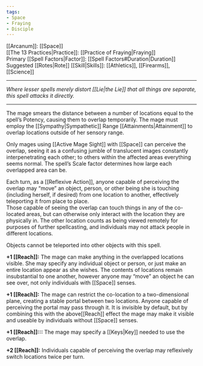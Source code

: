```yaml
---
tags:
- Space
- Fraying
- Disciple
---
```


[[Arcanum]]: [[Space]]\
[[The 13 Practices|Practice]]: [[Practice of Fraying|Fraying]]\
Primary [[Spell Factors|Factor]]: [[Spell Factors#Duration|Duration]]\
Suggested [[Rotes|Rote]] [[Skill|Skills]]: [[Athletics]], [[Firearms]], [[Science]]

---

_Where lesser spells merely distort [[Lie|the Lie]] that all things are separate, this spell attacks it directly._

---

The mage smears the distance between a number of locations equal to the spell’s Potency, causing them to overlap temporarily. The mage must employ the [[Sympathy|Sympathetic]] Range [[Attainments|Attainment]] to overlap locations outside of her sensory range.

Only mages using [[Active Mage Sight]] with [[Space]] can perceive the overlap, seeing it as a confusing jumble of translucent images constantly interpenetrating each other; to others within the affected areas everything seems normal. The spell’s Scale factor determines how large each overlapped area can be.

Each turn, as a [[Reflexive Action]], anyone capable of perceiving the overlap may “move” an object, person, or other being she is touching (including herself, if desired) from one location to another, effectively teleporting it from place to place.\
Those capable of seeing the overlap can touch things in any of the co-located areas, but can otherwise only interact with the location they are physically in. The other location counts as being viewed remotely for purposes of further spellcasting, and individuals may not attack people in different locations.

Objects cannot be teleported into other objects with this spell.

**+1 [[Reach]]:** The mage can make anything in the overlapped locations visible. She may specify any individual object or person, or just make an entire location appear as she wishes. The contents of locations remain insubstantial to one another, however anyone may “move” an object he can see over, not only individuals with [[Space]] senses.

**+1 [[Reach]]:** The mage can restrict the co-location to a two-dimensional plane, creating a stable portal between two locations. Anyone capable of perceiving the portal may pass through it. It is invisible by default, but by combining this with the above[[Reach]] effect the mage may make it visible and useable by individuals without [[Space]] senses.

**+1 [[Reach]]:::** The mage may specify a [[Keys|Key]] needed to use the overlap.

**+2 [[Reach]]:** Individuals capable of perceiving the overlap may reflexively switch locations twice per turn.
